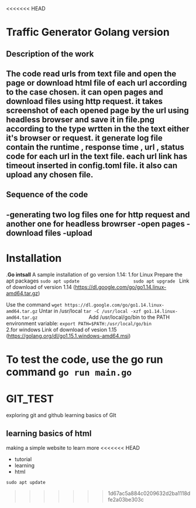<<<<<<< HEAD
# Traffic Generator Golang version
## Description of the work
The code read urls from text file and open the page or download html file of each url according to the case chosen. 
it can open pages and download files using http request. 
it takes screenshot of each opened page by the url using headless browser and save it in file.png according to the type wrtten in the the text either it's browser or request.
it generate log file contain the runtime , response time , url , status code for each url in the text file. 
each url link has timeout inserted in config.toml file.
it also can upload any chosen file.
---

## Sequence of the code
-generating two log files one for http request and another one for headless browrser
-open pages 
-download files
-upload
--- 
# Installation   
.**Go intsall**
 A sample installation of go version 1.14:
 1.for Linux
 Prepare the apt packages
 `` sudo apt update                    
  ``
 ``sudo apt upgrade
 ``
 Link of download of version 1.14 (https://dl.google.com/go/go1.14.linux-amd64.tar.gz)

Use the command
``
 wget https://dl.google.com/go/go1.14.linux-amd64.tar.gz
 ``
 Untar in /usr/local
``
 tar -C /usr/local -xzf go1.14.linux-amd64.tar.gz                   
 ``
 Add /usr/local/go/bin to the PATH environment variable:
 ``
 export PATH=$PATH:/usr/local/go/bin             
``
2.for windows
Link of download of vesion 1.15 (https://golang.org/dl/go1.15.1.windows-amd64.msi)


To test the code, use the go run command
``go run main.go
``
=======
# GIT_TEST
exploring git and github
learning basics of GIt
## learning basics of html 
making a simple website to learn more 
<<<<<<< HEAD
* tutorial 
* learning
* html

`` sudo apt update ``



>>>>>>> 1d67ac5a884c0209632d2ba1118dfe2a03be303c
